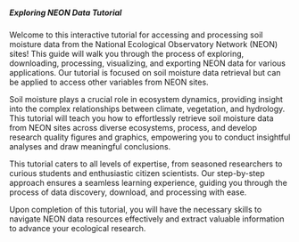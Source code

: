 ##### Exploring NEON Data Tutorial

Welcome to this interactive tutorial for accessing and processing soil moisture data from the National Ecological Observatory Network (NEON) sites! This guide will walk you through the process of exploring, downloading, processing, visualizing, and exporting NEON data for various applications. Our tutorial is focused on soil moisture data retrieval but can be applied to access other variables from NEON sites.

Soil moisture plays a crucial role in ecosystem dynamics, providing insight into the complex relationships between climate, vegetation, and hydrology. This tutorial will teach you how to effortlessly retrieve soil moisture data from NEON sites across diverse ecosystems, process, and develop research quality figures and graphics, empowering you to conduct insightful analyses and draw meaningful conclusions.

This tutorial caters to all levels of expertise, from seasoned researchers to curious students and enthusiastic citizen scientists. Our step-by-step approach ensures a seamless learning experience, guiding you through the process of data discovery, download, and processing with ease.

Upon completion of this tutorial, you will have the necessary skills to navigate NEON data resources effectively and extract valuable information to advance your ecological research.